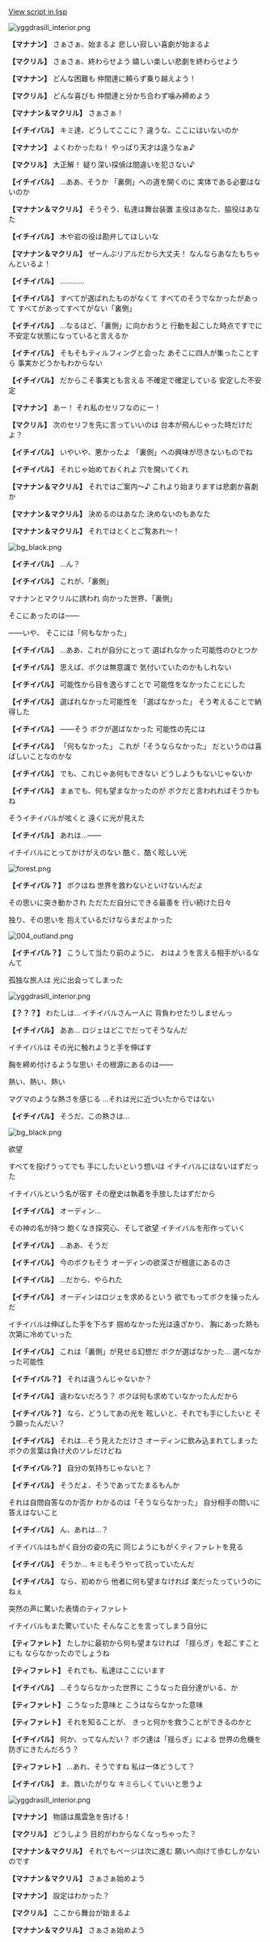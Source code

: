 [View script in lisp](../scripts/202210620.txt)

![yggdrasill_interior.png](../images/backgrounds/yggdrasill_interior.png)

**【マナナン】**
さぁさぁ、始まるよ
悲しい寂しい喜劇が始まるよ

**【マクリル】**
さぁさぁ、終わらせよう
嬉しい楽しい悲劇を終わらせよう

**【マナナン】**
どんな困難も
仲間達に頼らず乗り越えよう！

**【マクリル】**
どんな喜びも
仲間達と分かち合わず噛み締めよう

**【マナナン＆マクリル】**
さぁさぁ！

**【イチイバル】**
キミ達、どうしてここに？
違うな、ここにはいないのか

**【マナナン】**
よくわかったね！
やっぱり天才は違うなぁ♪

**【マクリル】**
大正解！
疑り深い探偵は間違いを犯さない♪

**【イチイバル】**
…ああ、そうか
「裏側」への道を開くのに
実体である必要はないのか

**【マナナン＆マクリル】**
そうそう、私達は舞台装置
主役はあなた、脇役はあなた

**【イチイバル】**
木や岩の役は勘弁してほしいな

**【マナナン＆マクリル】**
ぜーんぶリアルだから大丈夫！
なんならあなたもちゃんといるよ！

**【イチイバル】**
…………

**【イチイバル】**
すべてが選ばれたものがなくて
すべてのそうでなかったがあって
すべてがあってすべてがない「裏側」

**【イチイバル】**
…なるほど、「裏側」に向かおうと
行動を起こした時点ですでに
不安定な状態になっていると言えるか

**【イチイバル】**
そもそもティルフィングと会った
あそこに四人が集ったことすら
事実かどうかもわからない

**【イチイバル】**
だからこそ事実とも言える
不確定で確定している
安定した不安定

**【マナナン】**
あー！
それ私のセリフなのにー！

**【マクリル】**
次のセリフを先に言っていいのは
台本が飛んじゃった時だけだよ？

**【イチイバル】**
いやいや、悪かったよ
「裏側」への興味が尽きないものでね

**【イチイバル】**
それじゃ始めておくれよ
穴を開いてくれ

**【マナナン＆マクリル】**
それではご案内～♪
これより始まりますは悲劇か喜劇か

**【マナナン＆マクリル】**
決めるのはあなた
決めないのもあなた

**【マナナン＆マクリル】**
それではとくとご覧あれ～！

![bg_black.png](../images/backgrounds/bg_black.png)

**【イチイバル】**
…ん？

**【イチイバル】**
これが、「裏側」

マナナンとマクリルに誘われ
向かった世界、「裏側」

そこにあったのは――

――いや、
そこには「何もなかった」

**【イチイバル】**
…ああ、これが自分にとって
選ばれなかった可能性のひとつか

**【イチイバル】**
思えば、ボクは無意識で
気付いていたのかもしれない

**【イチイバル】**
可能性から目を逸らすことで
可能性をなかったことにした

**【イチイバル】**
選ばれなかった可能性を
「選ばなかった」
そう考えることで納得した

**【イチイバル】**
――そう
ボクが選ばなかった
可能性の先には

**【イチイバル】**
「何もなかった」
これが「そうならなかった」
だというのは喜ばしいことなのかな

**【イチイバル】**
でも、これじゃあ何もできない
どうしようもないじゃないか

**【イチイバル】**
まぁでも、何も望まなかったのが
ボクだと言われればそうかもね

そうイチイバルが呟くと
遠くに光が見えた

**【イチイバル】**
あれは…――

イチイバルにとってかけがえのない
酷く、酷く眩しい光

![forest.png](../images/backgrounds/forest.png)

**【イチイバル？】**
ボクはね
世界を救わないといけないんだよ

その思いに突き動かされ
ただただ自分にできる最善を
行い続けた日々

独り、その思いを
抱えているだけならまだよかった

![004_outland.png](../images/backgrounds/004_outland.png)

**【イチイバル？】**
こうして当たり前のように、
おはようを言える相手がいるなんて

孤独な旅人は
光に出会ってしまった

![yggdrasill_interior.png](../images/backgrounds/yggdrasill_interior.png)

**【？？？】**
わたしは…
イチイバルさん一人に
背負わせたりしませんっ

**【イチイバル】**
ああ…
ロジェはどこでだってそうなんだ

イチイバルは
その光に触れようと手を伸ばす

胸を締め付けるような思い
その根源にあるのは――

熱い、熱い、熱い

マグマのような熱さを感じる
…それは光に近づいたからではない

**【イチイバル】**
そうだ、この熱さは…

![bg_black.png](../images/backgrounds/bg_black.png)

欲望

すべてを投げうってでも
手にしたいという想いは
イチイバルにはないはずだった

イチイバルという名が宿す
その歴史は執着を手放したはずだから

**【イチイバル】**
オーディン…

その神の名が持つ
飽くなき探究心、そして欲望
イチイバルを形作っていく

**【イチイバル】**
…ああ、そうだ

**【イチイバル】**
今のボクもそう
オーディンの欲深さが根底にあるのさ

**【イチイバル】**
…だから、やられた

**【イチイバル】**
オーディンはロジェを求めるという
欲でもってボクを操ったんだ

イチイバルは伸ばした手を下ろす
掴めなかった光は遠ざかり、
胸にあった熱も次第に冷めていった

**【イチイバル】**
これは「裏側」が見せる幻想だ
ボクが選ばなかった…
選べなかった可能性

**【イチイバル？】**
それは違うんじゃないか？

**【イチイバル】**
違わないだろう？
ボクは何も求めていなかったんだから

**【イチイバル？】**
なら、どうしてあの光を
眩しいと、それでも手にしたいと
そう願ったんだい？

**【イチイバル】**
それは…そう見えただけさ
オーディンに飲み込まれてしまった
ボクの言葉は負け犬のソレだけどね

**【イチイバル？】**
自分の気持ちじゃないと？

**【イチイバル】**
そうだよ、そうであってたまるもんか

それは自問自答なのか否か
わかるのは「そうならなかった」
自分相手の問いに答えはないこと

**【イチイバル】**
ん、あれは…？

イチイバルはもがく自分の姿の先に
同じようにもがくティファレトを見る

**【イチイバル】**
そうか…
キミもそうやって抗っていたんだ

**【イチイバル】**
なら、初めから
他者に何も望まなければ
楽だったっていうのにねぇ

突然の声に驚いた表情のティファレト

イチイバルもまた驚いていた
そんなことを言ってしまう自分に

**【ティファレト】**
たしかに最初から何も望まなければ
「揺らぎ」を起こすことにも
ならなかったのでしょうね

**【ティファレト】**
それでも、私達はここにいます

**【イチイバル】**
…そうならなかった世界に
こうなった自分達がいる、か

**【ティファレト】**
こうなった意味と
こうはならなかった意味

**【ティファレト】**
それを知ることが、
きっと何かを救うことができるのかと

**【イチイバル】**
何か、ってなんだい？
ボク達は「揺らぎ」による
世界の危機を防ぎにきたんだろう？

**【ティファレト】**
…あれ、そうですね
私は一体どうして？

**【イチイバル】**
ま、救いたがりな
キミらしくていいと思うよ

![yggdrasill_interior.png](../images/backgrounds/yggdrasill_interior.png)

**【マナナン】**
物語は風雲急を告げる！

**【マクリル】**
どうしよう
目的がわからなくなっちゃった？

**【マナナン＆マクリル】**
それでもページは次に進む
願いへ向けて歩むしかないのです

**【マナナン＆マクリル】**
さぁさぁ始めよう

**【マナナン】**
設定はわかった？

**【マクリル】**
ここから舞台が始まるよ

**【マナナン＆マクリル】**
さぁさぁ始めよう
